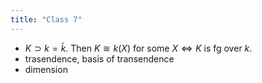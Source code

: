 ```yaml
---
title: "Class 7"
---
```


- $K\supset k=\bar{k}$. Then $K\cong k(X)$ for some $X\iff K$ is fg over $k$.
- trasendence, basis of transendence
- dimension
